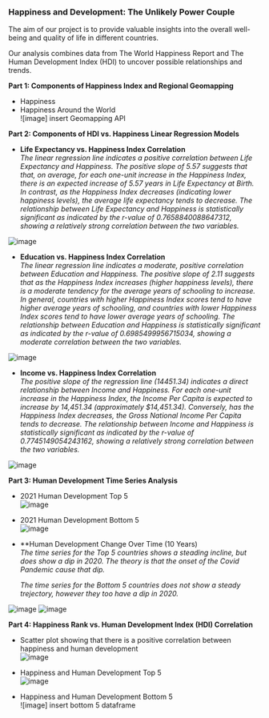 ### Happiness and Development: The Unlikely Power Couple
The aim of our project is to provide valuable insights into the overall well-being and quality of life in different countries. 

Our analysis combines data from The World Happiness Report and The Human Development Index (HDI) to uncover possible relationships and trends.

**Part 1: Components of Happiness Index and Regional Geomapping**<br>
* Happiness 
* Happiness Around the World<br>
![image] insert Geomapping API

**Part 2: Components of HDI vs. Happiness Linear Regression Models**<br>

* **Life Expectancy vs. Happiness Index Correlation**<br>
  *The linear regression line indicates a positive correlation between Life Expectancy and Happiness. The positive slope of 5.57 suggests that that, on average, for each one-unit increase in the Happiness Index, there is an expected increase of 5.57 years in Life Expectancy at Birth. In contrast, as the Happiness Index decreases (indicating lower happiness levels), the average life expectancy tends to decrease. The relationship between Life Expectancy and Happiness is statistically significant as indicated by the r-value of 0.7658840088647312, showing a relatively strong correlation between the two variables.*<br>

![image](https://github.com/mgtaylor119/Project1-HDI_WorldHappiness/blob/Rachaels_Branch/images/Life_Expectancy_Happiness_Linear_Regression.png?raw=true)

* **Education vs. Happiness Index Correlation**<br>
  *The linear regression line indicates a moderate, positive correlation between Education and Happiness. The positive slope of 2.11 suggests that as the Happiness Index increases (higher happiness levels), there is a moderate tendency for the average years of schooling to increase. In general, countries with higher Happiness Index scores tend to have higher average years of schooling, and countries with lower Happiness Index scores tend to have lower average years of schooling. The relationship between Education and Happiness is statistically significant as indicated by the r-value of 0.6985499956715034, showing a moderate correlation between the two variables.*<br>
  
![image](https://github.com/mgtaylor119/Project1-HDI_WorldHappiness/blob/Rachaels_Branch/images/Education_Happiness_Linear_Regression.png?raw=true)

* **Income vs. Happiness Index Correlation**<br>
  *The positive slope of the regression line (14451.34) indicates a direct relationship between Income and Happiness. For each one-unit increase in the Happiness Index, the Income Per Capita is expected to increase by 14,451.34 (approximately $14,451.34). Conversely, has the Happiness Index decreases, the Gross National Income Per Capita tends to decrease. The relationship between Income and Happiness is statistically significant as indicated by the r-value of 0.7745149054243162, showing a relatively strong correlation between the two variables.*<br>
  
![image](https://github.com/mgtaylor119/Project1-HDI_WorldHappiness/blob/Rachaels_Branch/images/Income_Happiness_Linear_Regression.png?raw=true)

**Part 3: Human Development Time Series Analysis**<br>
* 2021 Human Development Top 5<br>
![image](https://github.com/mgtaylor119/Project1-HDI_WorldHappiness/blob/main/images/hdi_top_5.png?raw=true)

* 2021 Human Development Bottom 5<br>
![image](https://github.com/mgtaylor119/Project1-HDI_WorldHappiness/blob/main/images/hdi_bottom_5.png?raw=true)

* **Human Development Change Over Time (10 Years)<br>
  *The time series for the Top 5 countries shows a steading incline, but does show a dip in 2020. The theory is that the onset of the Covid Pandemic cause that dip.*<br>

   *The time series for the Bottom 5 countries does not show a steady trejectory, however they too have a dip in 2020.*<br>
   
![image](https://github.com/mgtaylor119/Project1-HDI_WorldHappiness/blob/main/images/hdi_top_5_linegraph.png?raw=true)
![image](https://github.com/mgtaylor119/Project1-HDI_WorldHappiness/blob/main/images/hdi_bottom_5_linegraph.png?raw=true)

**Part 4: Happiness Rank vs. Human Development Index (HDI) Correlation**<br>
* Scatter plot showing that there is a positive correlation between happiness and human development <br>
![image](https://github.com/mgtaylor119/Project1-HDI_WorldHappiness/assets/135649789/1f60c5d8-ccca-41c8-a248-eeeef3a66832)

* Happiness and Human Development Top 5<br>
 ![image](https://github.com/mgtaylor119/Project1-HDI_WorldHappiness/blob/main/images/Education_Happiness_Linear_Regression.png)

* Happiness and Human Development Bottom 5<br>
![image] insert bottom 5 dataframe

